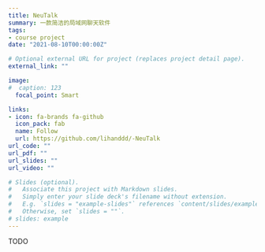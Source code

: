 ```yaml
---
title: NeuTalk
summary: 一款简洁的局域网聊天软件
tags:
- course project
date: "2021-08-10T00:00:00Z"

# Optional external URL for project (replaces project detail page).
external_link: ""

image:
#  caption: 123
  focal_point: Smart

links:
- icon: fa-brands fa-github
  icon_pack: fab
  name: Follow
  url: https://github.com/lihanddd/-NeuTalk
url_code: ""
url_pdf: ""
url_slides: ""
url_video: ""

# Slides (optional).
#   Associate this project with Markdown slides.
#   Simply enter your slide deck's filename without extension.
#   E.g. `slides = "example-slides"` references `content/slides/example-slides.md`.
#   Otherwise, set `slides = ""`.
# slides: example
---
```


TODO
